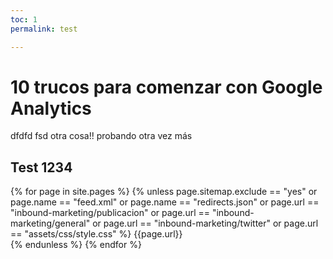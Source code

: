 ```yaml
---
toc: 1
permalink: test

---
```


# 10 trucos para comenzar con Google Analytics

dfdfd fsd otra cosa!! probando otra vez más

## Test  1234

{% for page in site.pages %}
  {% unless page.sitemap.exclude == "yes" or page.name == "feed.xml" or page.name == "redirects.json" or page.url == "inbound-marketing/publicacion" or page.url == "inbound-marketing/general" or page.url == "inbound-marketing/twitter" or page.url == "assets/css/style.css"  %}
    <url>
      <loc>{{page.url}}</loc>     
    </url>
    {% endunless %}
  {% endfor %}
<!--stackedit_data:
eyJoaXN0b3J5IjpbLTEzNTI0ODU2MDcsMjA1NTU1Nzk3NSwtMT
M1MjEwNzczNywxNTM2OTUwMTYsLTU1MTMwNjAwMywtMTY3OTU4
NDI0MSwyMjIxODM5NTIsMTA4MjgzNDY3MiwxNDA5NjI0Mzg2LD
IxMzk4MjUyMDMsNzQ3MDUyNDkzLC0xNzMwOTU2NzA2LC0xNzU0
OTA3NTgyLDE3MDI2OTgxMTUsMTcwMjY5ODExNSw4NDI0MTU3Mz
AsLTE0NDQyNTExNTMsLTI3MjUyNjc1OSw3NTM0MDYwMTYsLTEw
MjQ4MDM2NDZdfQ==
-->